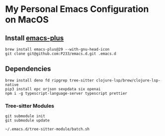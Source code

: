 # My Personal Emacs Configuration on MacOS

## Install [emacs-plus](https://github.com/d12frosted/homebrew-emacs-plus)

```
brew install emacs-plus@29 --with-gnu-head-icon
git clone git@github.com:P233/emacs.d.git .emacs.d
```

## Dependencies

```
brew install deno fd ripgrep tree-sitter clojure-lsp/brew/clojure-lsp-native
pip3 install epc orjson sexpdata six openai
npm i -g typescript-language-server typescript prettier
```

### Tree-sitter Modules

```
git submodule init
git submodule update

~/.emacs.d/tree-sitter-module/batch.sh
```
